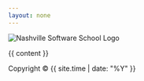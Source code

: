 ```yaml
---
layout: none
---
```


<head>
  <link rel="stylesheet" href="{{ "/styles/styles.css" | relative_url }}">
</head>

<div class="header">
    <img src="{{ "/assets/nss.png" | relative_url }}" alt="Nashville Software School Logo">
</div>

<!-- # {{ page.title | markdownify }} -->

{{ content }}

<footer>
Copyright © {{ site.time | date: "%Y" }}
</footer>

